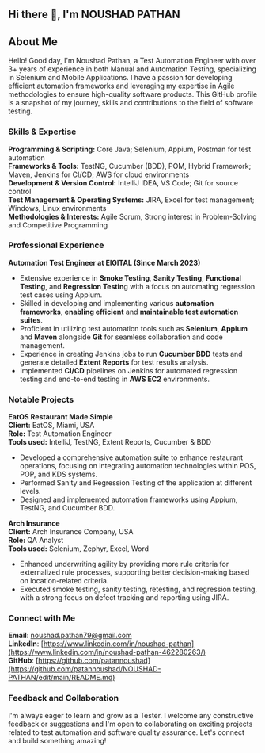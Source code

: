 ## Hi there 👋, I'm NOUSHAD PATHAN

## About Me
Hello! Good day, I'm Noushad Pathan, a Test Automation Engineer with over 3+ years of experience in both Manual and Automation Testing, specializing in Selenium and Mobile Applications. I have a passion for developing efficient automation frameworks and leveraging my expertise in Agile methodologies to ensure high-quality software products. This GitHub profile is a snapshot of my journey, skills and contributions to the field of software testing.

### Skills & Expertise
**Programming & Scripting:** Core Java; Selenium, Appium, Postman for test automation    
**Frameworks & Tools:** TestNG, Cucumber (BDD), POM, Hybrid Framework; Maven, Jenkins for CI/CD; AWS for cloud environments     
**Development & Version Control:** IntelliJ IDEA, VS Code; Git for source control      
**Test Management & Operating Systems:** JIRA, Excel for test management; Windows, Linux environments     
**Methodologies & Interests:** Agile Scrum, Strong interest in Problem-Solving and Competitive Programming   

### Professional Experience
**Automation Test Engineer at EIGITAL (Since March 2023)**

- Extensive experience in **Smoke Testing**, **Sanity Testing**, **Functional Testing**, and **Regression Testin**g with a focus on automating regression test cases using Appium.
- Skilled in developing and implementing various **automation frameworks**, **enabling efficient** and **maintainable test automation suites**.
- Proficient in utilizing test automation tools such as **Selenium**, **Appium** and **Maven** alongside **Git** for seamless collaboration and code management.
- Experience in creating Jenkins jobs to run **Cucumber BDD** tests and generate detailed **Extent Reports** for test results analysis.
- Implemented **CI/CD** pipelines on Jenkins for automated regression testing and end-to-end testing in **AWS EC2** environments.

### Notable Projects
**EatOS Restaurant Made Simple**   
**Client:** EatOS, Miami, USA   
**Role:** Test Automation Engineer   
**Tools used:** IntelliJ, TestNG, Extent Reports, Cucumber & BDD    
- Developed a comprehensive automation suite to enhance restaurant operations, focusing on integrating automation technologies within POS, POP, and KDS systems.
- Performed Sanity and Regression Testing of the application at different levels.
- Designed and implemented automation frameworks using Appium, TestNG, and Cucumber BDD.
   
 **Arch Insurance**   
**Client:** Arch Insurance Company, USA  
**Role:** QA Analyst   
**Tools used:** Selenium, Zephyr, Excel, Word   

- Enhanced underwriting agility by providing more rule criteria for externalized rule processes, supporting better decision-making based on location-related criteria.
- Executed smoke testing, sanity testing, retesting, and regression testing, with a strong focus on defect tracking and reporting using JIRA.

### Connect with Me
**Email**: noushad.pathan79@gmail.com   
**LinkedIn**:  [https://www.linkedin.com/in/noushad-pathan](https://www.linkedin.com/in/noushad-pathan-462280263/)     
**GitHub**: [https://github.com/patannoushad](https://github.com/patannoushad/NOUSHAD-PATHAN/edit/main/README.md)
### Feedback and Collaboration
I'm always eager to learn and grow as a Tester. I welcome any constructive feedback or suggestions and I'm open to collaborating on exciting projects related to test automation and software quality assurance. Let's connect and build something amazing!

